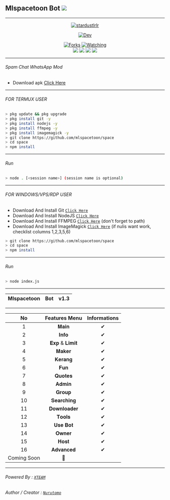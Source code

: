 ## Mlspacetoon Bot ![](https://visitor-badge.glitch.me/badge?page_id=mlspacetoon)
---
<p align="center">
<a href="#"><img title="stardustlrlr" src="https://img.shields.io/badge/Bot WhatsApp-green?colorA=%23ff0000&colorB=%23017e40&style=for-the-badge"></a>
</p>
<p align="center">
<a href="https://github.com/mlspacetoon"><img title="Dev" src="https://img.shields.io/badge/Dev-stardustlrlr-black?style=for-the-badge&logo=github"></a>
</p>


<p align="center">
  <a href="https://github.com/mlspacetoon/space><img title="Stars" src="https://img.shields.io/github/stars/mlspacetoon/space?color=green&style=flat-square" /></a>
  <a href="https://github.com/mlspacetoon/space/network/members"><img title="Forks" src="https://img.shields.io/github/forks/mlspacetoon/space?color=red&style=flat-square" /></a>
  <a href="https://github.com/mlspacetoon/space/watchers"><img title="Watching" src="https://img.shields.io/github/watchers/mlspacetoon/space?label=watchers&color=blue&style=flat-square" /></a> <br>
  <a href="https://www.npmjs.com/package/@open-wa/wa-automate"><img src="https://img.shields.io/npm/v/@open-wa/wa-automate.svg?color=green" /></a>
  <img src="https://img.shields.io/node/v/@open-wa/wa-automate" />
  <img src="https://img.shields.io/badge/maintained%3F-yes-green.svg?style=flat" />
  <img src="https://img.shields.io/github/repo-size/mlspacetoon/space" /> <br>
</p>

---

###### Spam Chat WhatsApp Mod

- Download apk [Click Here](https://www.mediafire.com/file/pbbglth7ar0y9t7/Lalabi+For+WhatsApp+Mod+By+@itspapoy-3.0.apk/file)

---
###### FOR TERMUX USER
```bash
> pkg update && pkg upgrade
> pkg install git -y
> pkg install nodejs -y
> pkg install ffmpeg -y
> pkg install imagemagick -y
> git clone https://github.com/mlspacetoon/space
> cd space
> npm install
```
---
###### Run
```bash
> node . [<session name>] (session name is optional)
```

---------

###### FOR WINDOWS/VPS/RDP USER
* Download And Install Git [`Click Here`](https://git-scm.com/downloads) <br>
* Download And Install NodeJS [`Click Here`](https://nodejs.org/en/download) <br>
* Download And Install FFMPEG [`Click Here`](https://ffmpeg.org/download.html) (don't forget to path) 
* Download And Install ImageMagick [`Click Here`](https://imagemagick.org/script/download.php) (if nulis want work,  checklist columns 1,2,3,5,6) 
```bash
> git clone https://github.com/mlspacetoon/space
> cd space
> npm install
```
---
###### Run
```bash
> node index.js
```
--------------
|Mlspacetoon | Bot | v1.3 |
| :-: | :-: | :-: |
---

| No | Features Menu | Informations |
| :-: | :-: | :-: |
| 1 | 𝐌𝐚𝐢𝐧 | ✔ |
| 2 | 𝐈𝐧𝐟𝐨  | ✔ |
| 3 | 𝐄𝐱𝐩 & 𝐋𝐢𝐦𝐢𝐭 | ✔ |
| 4 | 𝐌𝐚𝐤𝐞𝐫 | ✔ |
| 5 | 𝐊𝐞𝐫𝐚𝐧𝐠 | ✔ |
| 6 | 𝐅𝐮𝐧 | ✔ |
| 7 | 𝐐𝐮𝐨𝐭𝐞𝐬 | ✔ |
| 8 | 𝐀𝐝𝐦𝐢𝐧 | ✔ |
| 9 | 𝐆𝐫𝐨𝐮𝐩 | ✔ |
| 10 | 𝐒𝐞𝐚𝐫𝐜𝐡𝐢𝐧𝐠 | ✔ |
| 11 | 𝐃𝐨𝐰𝐧𝐥𝐨𝐚𝐝𝐞𝐫 | ✔ |
| 12 |𝐓𝐨𝐨𝐥𝐬 | ✔ |
| 13 | 𝐔𝐬𝐞 𝐁𝐨𝐭 | ✔ |
| 14 | 𝐎𝐰𝐧𝐞𝐫 | ✔ |
| 15 | 𝐇𝐨𝐬𝐭 | ✔ |
| 16 | 𝐀𝐝𝐯𝐚𝐧𝐜𝐞𝐝 | ✔  |
| Coming Soon | 🔧 |

---

###### Powered By : [`XTEAM`](https://api.xteam.xyz) 
###### Author / Creator : [`Nurutomo`](https://GitHub.com/Nurutomo) 
